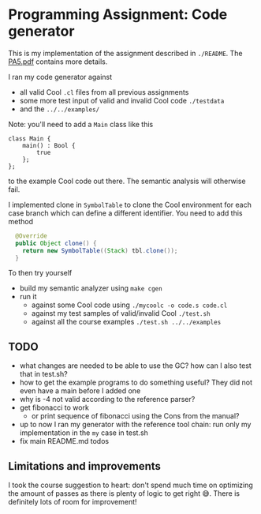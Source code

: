# Programming Assignment: Code generator

This is my implementation of the assignment described in `./README`. The
[PA5.pdf](https://web.stanford.edu/class/cs143/handouts/PA4.pdf) contains more details.

I ran my code generator against

* all valid Cool `.cl` files from all previous assignments
* some more test input of valid and invalid Cool code `./testdata`
* and the `../../examples/`

Note: you'll need to add a `Main` class like this

```cool
class Main {
	main() : Bool {
		true
	};
};
```

to the example Cool code out there. The semantic analysis will otherwise fail.

I implemented clone in `SymbolTable` to clone the Cool environment for each case branch which
can define a different identifier. You need to add this method

```java
  @Override
  public Object clone() {
    return new SymbolTable((Stack) tbl.clone());
  }
```

To then try yourself

* build my semantic analyzer using `make cgen`
* run it
  * against some Cool code using `./mycoolc -o code.s code.cl`
  * against my test samples of valid/invalid Cool `./test.sh`
  * against all the course examples `./test.sh ../../examples`

## TODO

* what changes are needed to be able to use the GC? how can I also test that in test.sh?
* how to get the example programs to do something useful? They did not even have a main before I
added one
* why is -4 not valid according to the reference parser?
* get fibonacci to work
  * or print sequence of fibonacci using the Cons from the manual?
* up to now I ran my generator with the reference tool chain: run only my implementation in the `my`
case in test.sh
* fix main README.md todos

## Limitations and improvements

I took the course suggestion to heart: don't spend much time on optimizing the amount of passes as
there is plenty of logic to get right 😅. There is definitely lots of room for improvement!

